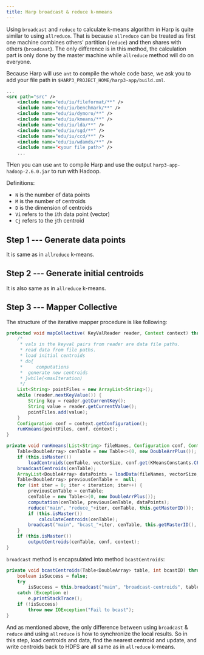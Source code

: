 ```yaml
---
title: Harp broadcast & reduce k-mmeans
---
```


Using `broadcast` and `reduce` to calculate k-means algorithm in Harp is quite similar to using `allreduce`. That is because `allreduce` can be treated as first one machine combines others' partition (`reduce`) and then shares with others (`broadcast`). The only difference is in this method, the calculation part is only done by the master machine while `allreduce` method will do on everyone.

Because Harp will use `ant` to compile the whole code base, we ask you to add your file path in `$HARP3_PROJECT_HOME/harp3-app/build.xml`.
```xml
...
<src path="src" />
    <include name="edu/iu/fileformat/**" />
    <include name="edu/iu/benchmark/**" />
    <include name="edu/iu/dymoro/**" />
    <include name="edu/iu/kmeans/**" />
    <include name="edu/iu/lda/**" />
    <include name="edu/iu/sgd/**" />
    <include name="edu/iu/ccd/**" />
    <include name="edu/iu/wdamds/**" />
    <include name="<your file path>" />
    ...
```

THen you can use `ant` to compile Harp and use the output `harp3-app-hadoop-2.6.0.jar` to run with Hadoop.

Definitions:

* `N` is the number of data points
* `M` is the number of centroids
* `D` is the dimension of centroids
* `Vi` refers to the `i`th data point (vector)
* `Cj` refers to the `j`th centroid

## Step 1 --- Generate data points

It is same as in `allreduce` k-means.

## Step 2 --- Generate initial centroids

It is also same as in `allreduce` k-means.

## Step 3 --- Mapper Collective

The structure of the iterative mapper procedure is like following:

```java
protected void mapCollective( KeyValReader reader, Context context) throws IOException, InterruptedException {
    /*
     * vals in the keyval pairs from reader are data file paths.
     * read data from file paths.
     * load initial centroids
     * do{
     *     computations
     *  generate new centroids
     * }while(<maxIteration)
     */
    List<String> pointFiles = new ArrayList<String>();
    while (reader.nextKeyValue()) {
        String key = reader.getCurrentKey();
        String value = reader.getCurrentValue();
        pointFiles.add(value);
    }
    Configuration conf = context.getConfiguration();
    runKmeans(pointFiles, conf, context);
}

private void runKmeans(List<String> fileNames, Configuration conf, Context context) throws IOException {
    Table<DoubleArray> cenTable = new Table<>(0, new DoubleArrPlus());
    if (this.isMaster())
        loadCentroids(cenTable, vectorSize, conf.get(KMeansConstants.CFILE), conf);
    broadcastCentroids(cenTable);
    ArrayList<DoubleArray> dataPoints = loadData(fileNames, vectorSize, conf);
    Table<DoubleArray> previousCenTable =  null;
    for (int iter = 0; iter < iteration; iter++) {
        previousCenTable = cenTable;
        cenTable = new Table<>(0, new DoubleArrPlus());
        computation(cenTable, previousCenTable, dataPoints);
        reduce("main", "reduce_"+iter, cenTable, this.getMasterID());
        if (this.isMaster())
            calculateCentroids(cenTable);
        broadcast("main", "bcast_"+iter, cenTable, this.getMasterID(), false);  
    }
    if (this.isMaster())
        outputCentroids(cenTable, conf, context);
}
```

`broadcast` method is encapsulated into method `bcastCentroids`:

```java
private void bcastCentroids(Table<DoubleArray> table, int bcastID) throws IOException {
    boolean isSuccess = false;
    try
        isSuccess = this.broadcast("main", "broadcast-centroids", table, bcastID, false);
    catch (Exception e)
        e.printStackTrace();
    if (!isSuccess)
        throw new IOException("Fail to bcast");
}
```

And as mentioned above, the only difference between using `broadcast` & `reduce` and using `allreduce` is how to synchronize the local results. So in this step, load centroids and data, find the nearest centroid and update, and write centroids back to HDFS are all same as in `allreduce` k-means.